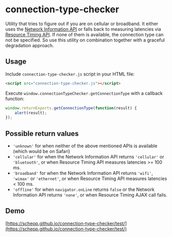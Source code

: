 # connection-type-checker

Utility that tries to figure out if you are on cellular or broadband. It either uses the [Network Information API](https://w3c.github.io/netinfo/) or falls back to measuring latencies via [Resource Timing API](http://www.w3.org/TR/resource-timing/). If none of them is available, the connection type can not be specified. So use this utility on combination together with a graceful degradation approach.

## Usage

Include `connection-type-checker.js` script in your HTML file:

```html
<script src="connection-type-checker.js"></script>
```

Execute `window.connectionTypeChecker.getConnectionType` with a callback function:

```js
window.returnExports.getConnectionType(function(result) {
    alert(result);
});
```

## Possible return values

* `'unknown'` for when neither of the above mentioned APIs is available (which would be on Safari)
* `'cellular'` for when the Network Information API returns `'cellular'` or `'bluetooth'`, or when Resource Timing API measures latencies >= 100 ms.
* `'broadband'` for when the Network Information API returns `'wifi'`, `'wimax'` or `'ethernet'`, or when Resource Timing API measures latencies < 100 ms.
* `'offline'` for when `navigator.onLine` returns `false` or the Network Information API returns `'none'`, or when Resource Timing AJAX call fails.

## Demo

[https://schepp.github.io/connection-type-checker/test/](https://schepp.github.io/connection-type-checker/test/)
